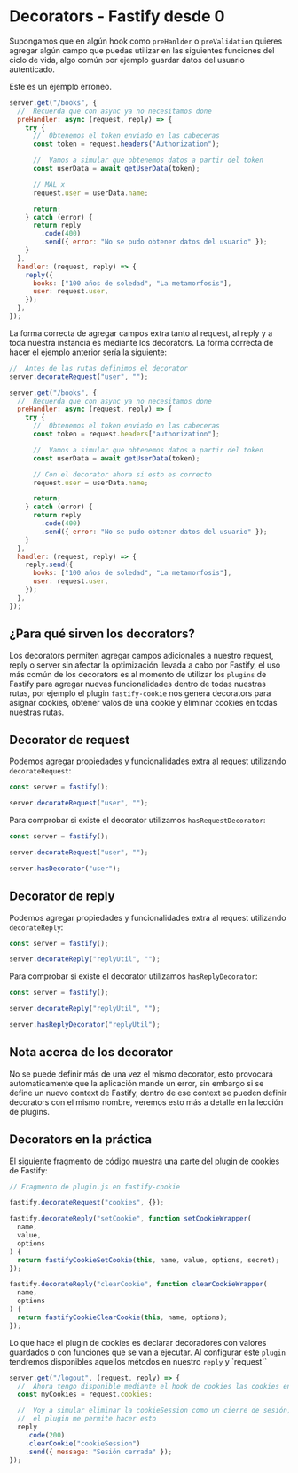 # Decorators - Fastify desde 0

Supongamos que en algún hook como `preHanlder` o `preValidation` quieres agregar algún campo que puedas utilizar
en las siguientes funciones del ciclo de vida, algo común por ejemplo guardar datos del usuario autenticado.

Este es un ejemplo erroneo.

```js
server.get("/books", {
  //  Recuerda que con async ya no necesitamos done
  preHandler: async (request, reply) => {
    try {
      //  Obtenemos el token enviado en las cabeceras
      const token = request.headers("Authorization");

      //  Vamos a simular que obtenemos datos a partir del token
      const userData = await getUserData(token);

      // MAL x
      request.user = userData.name;

      return;
    } catch (error) {
      return reply
        .code(400)
        .send({ error: "No se pudo obtener datos del usuario" });
    }
  },
  handler: (request, reply) => {
    reply({
      books: ["100 años de soledad", "La metamorfosis"],
      user: request.user,
    });
  },
});
```

La forma correcta de agregar campos extra tanto al request, al reply y a toda nuestra instancia es mediante
los decorators. La forma correcta de hacer el ejemplo anterior sería la siguiente:

```js
//  Antes de las rutas definimos el decorator
server.decorateRequest("user", "");

server.get("/books", {
  //  Recuerda que con async ya no necesitamos done
  preHandler: async (request, reply) => {
    try {
      //  Obtenemos el token enviado en las cabeceras
      const token = request.headers["authorization"];

      //  Vamos a simular que obtenemos datos a partir del token
      const userData = await getUserData(token);

      // Con el decorator ahora si esto es correcto
      request.user = userData.name;

      return;
    } catch (error) {
      return reply
        .code(400)
        .send({ error: "No se pudo obtener datos del usuario" });
    }
  },
  handler: (request, reply) => {
    reply.send({
      books: ["100 años de soledad", "La metamorfosis"],
      user: request.user,
    });
  },
});
```

## ¿Para qué sirven los decorators?

Los decorators permiten agregar campos adicionales a nuestro request, reply o server sin afectar la optimización llevada a cabo
por Fastify, el uso más común de los decorators es al momento de utilizar los `plugins` de Fastify para
agregar nuevas funcionalidades dentro de todas nuestras rutas, por ejemplo el plugin `fastify-cookie` nos
genera decorators para asignar cookies, obtener valos de una cookie y eliminar cookies en todas nuestras rutas.

## Decorator de request

Podemos agregar propiedades y funcionalidades extra al request utilizando `decorateRequest`:

```js
const server = fastify();

server.decorateRequest("user", "");
```

Para comprobar si existe el decorator utilizamos `hasRequestDecorator`:

```js
const server = fastify();

server.decorateRequest("user", "");

server.hasDecorator("user");
```

## Decorator de reply

Podemos agregar propiedades y funcionalidades extra al request utilizando `decorateReply`:

```js
const server = fastify();

server.decorateReply("replyUtil", "");
```

Para comprobar si existe el decorator utilizamos `hasReplyDecorator`:

```js
const server = fastify();

server.decorateReply("replyUtil", "");

server.hasReplyDecorator("replyUtil");
```

## Nota acerca de los decorator

No se puede definir más de una vez el mismo decorator, esto provocará automaticamente que la aplicación mande
un error, sin embargo si se define un nuevo context de Fastify, dentro de ese context se pueden definir decorators
con el mismo nombre, veremos esto más a detalle en la lección de plugins.

## Decorators en la práctica

El siguiente fragmento de código muestra una parte del plugin de cookies de Fastify:

```js
// Fragmento de plugin.js en fastify-cookie

fastify.decorateRequest("cookies", {});

fastify.decorateReply("setCookie", function setCookieWrapper(
  name,
  value,
  options
) {
  return fastifyCookieSetCookie(this, name, value, options, secret);
});

fastify.decorateReply("clearCookie", function clearCookieWrapper(
  name,
  options
) {
  return fastifyCookieClearCookie(this, name, options);
});
```

Lo que hace el plugin de cookies es declarar decoradores con valores guardados o con funciones que se van
a ejecutar. Al configurar este `plugin` tendremos disponibles aquellos métodos en nuestro `reply` y `request``

```js
server.get("/logout", (request, reply) => {
  //  Ahora tengo disponible mediante el hook de cookies las cookies enviadas en la cabecera http
  const myCookies = request.cookies;

  //  Voy a simular eliminar la cookieSession como un cierre de sesión, el decorator declarado en
  //  el plugin me permite hacer esto
  reply
    .code(200)
    .clearCookie("cookieSession")
    .send({ message: "Sesión cerrada" });
});
```
